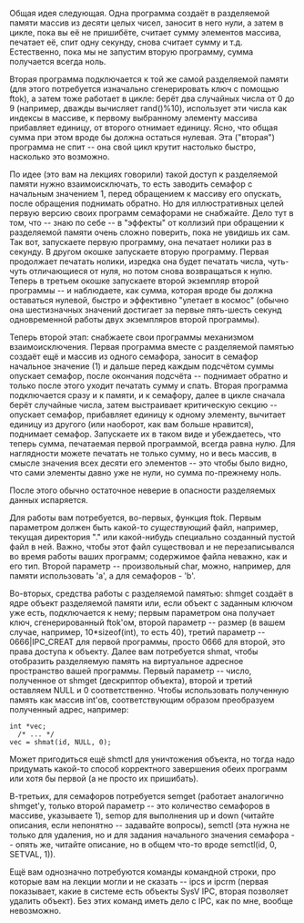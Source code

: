 Общая идея следующая. Одна программа создаёт в разделяемой памяти массив
из десяти целых чисел, заносит в него нули, а затем в цикле, пока вы её не
пришибёте, считает сумму элементов массива, печатает её, спит одну секунду,
снова считает сумму и т.д. Естественно, пока мы не запустим вторую
программу, сумма получается всегда ноль.

Вторая программа подключается к той же самой разделяемой памяти (для этого
потребуется изначально сгенерировать ключ с помощью ftok), а затем тоже
работает в цикле: берёт два случайных числа от 0 до 9 (например, дважды
вычисляет rand()%10), использует эти числа как индексы в массиве, к первому
выбранному элементу массива прибавляет единицу, от второго отнимает
единицу. Ясно, что общая сумма при этом вроде бы должна остаться нулевая.
Эта ("вторая") программа не спит -- она свой цикл крутит настолько быстро,
насколько это возможно.

По идее (это вам на лекциях говорили) такой доступ к разделяемой памяти
нужно взаимоисключать, то есть заводить семафор с начальным значением 1,
перед обращением к массиву его опускать, после обращения поднимать обратно.
Но для иллюстративных целей первую версию своих программ семафорами не
снабжайте. Дело тут в том, что -- знаю по себе -- в "эффекты" от коллизий
при обращении к разделяемой памяти очень сложно поверить, пока не увидишь
их сам. Так вот, запускаете первую программу, она печатает нолики раз
в секунду. В другом окошке запускаете вторую программу. Первая продолжает
печатать нолики, изредка она будет печатать числа, чуть-чуть отличающиеся
от нуля, но потом снова возвращаться к нулю. Теперь в третьем окошке
запускаете второй экземпляр второй программы -- и наблюдаете, как сумма,
которая вроде бы должна оставаться нулевой, быстро и эффективно "улетает в
космос" (обычно она шестизначных значений достигает за первые пять-шесть
секунд одновременной работы двух экземпляров второй программы).

Теперь второй этап: снабжаете свои программы механизмом взаимоисключения.
Первая программа вместе с разделяемой памятью создаёт ещё и массив из
одного семафора, заносит в семафор начальное значение (1) и дальше перед
каждым подсчётом суммы опускает семафор, после окончания подсчёта --
поднимает обратно и только после этого уходит печатать сумму и спать.
Вторая программа подключается сразу и к памяти, и к семафору, далее в цикле
сначала берёт случайные числа, затем выстраивает критическую секцию --
опускает семафор, прибавляет единицу к одному элементу, вычитает единицу из
другого (или наоборот, как вам больше нравится), поднимает семафор.
Запускаете их в таком виде и убеждаетесь, что теперь сумма, печатаемая
первой программой, всегда равна нулю. Для наглядности можете печатать не
только сумму, но и весь массив, в смысле значения всех десяти его элементов
-- это чтобы было видно, что сами элементы давно уже не нули, но сумма
по-прежнему ноль.

После этого обычно остаточное неверие в опасности разделяемых данных
испаряется.

Для работы вам потребуется, во-первых, функция ftok. Первым параметром
должен быть какой-то _существующий_ файл, например, текущая директория "."
или какой-нибудь специально созданный пустой файл в ней. Важно, чтобы этот
файл существовал и не перезаписывался во время работы ваших программ;
содержимое файла неважно, как и его тип. Второй параметр -- произвольный
char, можно, например, для памяти использовать 'a', а для семафоров - 'b'.

Во-вторых, средства работы с разделяемой памятью: shmget создаёт в ядре
объект разделяемой памяти или, если объект с заданным ключом уже есть,
подключается к нему; первым параметром она получает ключ, сгенерированный
ftok'ом, второй параметр -- размер (в вашем случае, например,
10*sizeof(int), то есть 40), третий параметр -- 0666|IPC_CREAT для первой
программы, просто 0666 для второй, это права доступа к объекту. Далее вам
потребуется shmat, чтобы отобразить разделяемую память на виртуальное
адресное пространство вашей программы. Первый параметр -- число,
полученное от shmget (дескриптор объекта), второй и третий оставляем NULL и
0 соответственно. Чтобы использовать полученную память как массив int'ов,
соответствующим образом преобразуем полученный адрес, например:

    int *vec;
      /* ... */
    vec = shmat(id, NULL, 0);

Может пригодиться ещё shmctl для уничтожения объекта, но тогда надо
придумать какой-то способ корректного завершения обеих программ или хотя бы
первой (а не просто их пришибать).

В-третьих, для семафоров потребуется semget (работает аналогично shmget'у,
только второй параметр -- это количество семафоров в массиве, указываете 1),
semop для выполнения up и down (читайте описания, если непонятно --
задавайте вопросы), semctl (эта нужна не только для удаления, но и для
задания начального значения семафора -- опять же, читайте описание, но в
общем что-то вроде semctl(id, 0, SETVAL, 1)).

Ещё вам однозначно потребуются команды командной строки, про которые вам на
лекции могли и не сказать -- ipcs и ipcrm (первая показывает, какие в
системе есть объекты SysV IPC, вторая позволяет удалить объект). Без этих
команд иметь дело с IPC, как по мне, вообще невозможно.